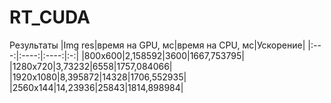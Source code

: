 # RT_CUDA

 Результаты
 |Img res|время на GPU, мс|время на CPU, мс|Ускорение|
 |:---:|:----:|:----:|:-:|
 |800x600|2,158592|3600|1667,753795|
 |1280x720|3,73232|6558|1757,084066|
 |1920x1080|8,395872|14328|1706,552935|
 |2560x144|14,23936|25843|1814,898984|
